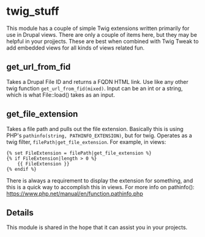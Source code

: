 # twig_stuff

This module has a couple of simple Twig extensions written primarily for use in Drupal views. There are only a couple of items here, but they may be helpful in your projjects. These are best when combined with Twig Tweak to add embedded views for all kinds of views related fun.

## get_url_from_fid

Takes a Drupal File ID and returns a FQDN HTML link. Use like any other twig function `get_url_from_fid(mixed)`. Input can be an int or a string, which is what File::load() takes as an input.

## get_file_extension

Takes a file path and pulls out the file extension. Basically this is using PHP's `pathinfo(string, PATHINFO_EXTENSION)`, but for twig. Operates as a twig filter, `filePath|get_file_extension`. For example, in views:

    {% set FileExtension = filePath|get_file_extension %}
    {% if FileExtension|length > 0 %}
        {{ FileExtension }}
    {% endif %}

There is always a requirement to display the extension for something, and this is a quick way to accomplish this in views. For more info on pathinfo(): https://www.php.net/manual/en/function.pathinfo.php

## Details

This module is shared in the hope that it can assist you in your projects.
